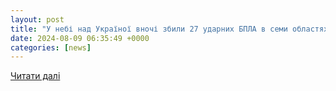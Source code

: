 ```yaml
---
layout: post
title: "У небі над Україної вночі збили 27 ударних БПЛА в семи областях | УНН"
date: 2024-08-09 06:35:49 +0000
categories: [news]
---
```


[Читати далі](https://unn.ua/news/u-nebi-nad-ukrainoi-vnochi-zbyly-27-udarnykh-bpla-v-semy-oblastiakh)
